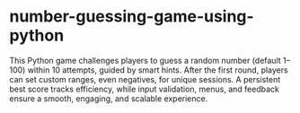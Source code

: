 # number-guessing-game-using-python
This Python game challenges players to guess a random number (default 1–100) within 10 attempts, guided by smart hints. After the first round, players can set custom ranges, even negatives, for unique sessions. A persistent best score tracks efficiency, while input validation, menus, and feedback ensure a smooth, engaging, and scalable experience.
